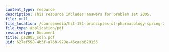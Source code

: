 ```yaml
---
content_type: resource
description: This resource includes answers for problem set 2005.
file: null
file_location: /coursemedia/hst-151-principles-of-pharmacology-spring-2005/627af5984b3fa76b979e46caab679156_ps2005_soln.pdf
file_type: application/pdf
resourcetype: Document
title: ps2005_soln.pdf
uid: 627af598-4b3f-a76b-979e-46caab679156
---
```

